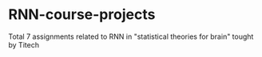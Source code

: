 # RNN-course-projects
Total 7 assignments related to RNN in "statistical theories for brain" tought by Titech
